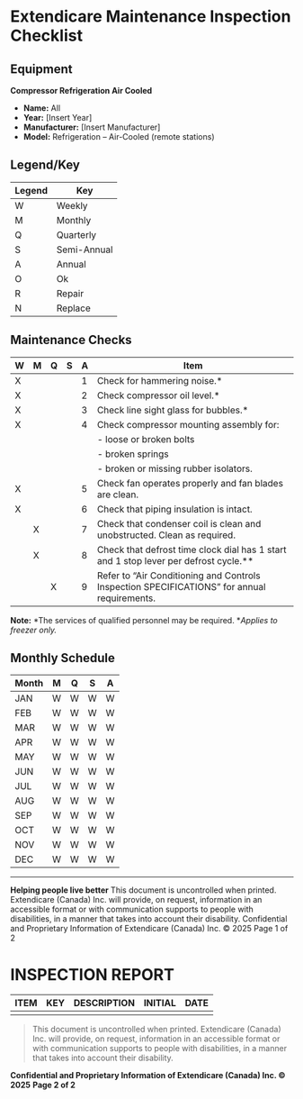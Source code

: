 # Extendicare Maintenance Inspection Checklist

## Equipment
**Compressor Refrigeration Air Cooled**
- **Name:** All
- **Year:** [Insert Year]
- **Manufacturer:** [Insert Manufacturer]
- **Model:** Refrigeration – Air-Cooled (remote stations)

## Legend/Key
| Legend | Key          |
|--------|--------------|
| W      | Weekly       |
| M      | Monthly      |
| Q      | Quarterly    |
| S      | Semi-Annual  |
| A      | Annual       |
| O      | Ok           |
| R      | Repair       |
| N      | Replace      |

## Maintenance Checks
| W | M | Q | S | A | Item                                                                 |
|---|---|---|---|---|----------------------------------------------------------------------|
| X |   |   |   | 1 | Check for hammering noise.*                                          |
| X |   |   |   | 2 | Check compressor oil level.*                                         |
| X |   |   |   | 3 | Check line sight glass for bubbles.*                                 |
| X |   |   |   | 4 | Check compressor mounting assembly for:                              |
|   |   |   |   |   | - loose or broken bolts                                             |
|   |   |   |   |   | - broken springs                                                   |
|   |   |   |   |   | - broken or missing rubber isolators.                               |
| X |   |   |   | 5 | Check fan operates properly and fan blades are clean.               |
| X |   |   |   | 6 | Check that piping insulation is intact.                              |
|   | X |   |   | 7 | Check that condenser coil is clean and unobstructed. Clean as required. |
|   | X |   |   | 8 | Check that defrost time clock dial has 1 start and 1 stop lever per defrost cycle.** |
|   |   | X |   | 9 | Refer to “Air Conditioning and Controls Inspection SPECIFICATIONS” for annual requirements. |

**Note:**
*The services of qualified personnel may be required.
**Applies to freezer only.*

## Monthly Schedule
| Month | M | Q | S | A |
|-------|---|---|---|---|
| JAN   | W | W | W | W |
| FEB   | W | W | W | W |
| MAR   | W | W | W | W |
| APR   | W | W | W | W |
| MAY   | W | W | W | W |
| JUN   | W | W | W | W |
| JUL   | W | W | W | W |
| AUG   | W | W | W | W |
| SEP   | W | W | W | W |
| OCT   | W | W | W | W |
| NOV   | W | W | W | W |
| DEC   | W | W | W | W |

----

**Helping people live better**
This document is uncontrolled when printed. Extendicare (Canada) Inc. will provide, on request, information in an accessible format or with communication supports to people with disabilities, in a manner that takes into account their disability.
Confidential and Proprietary Information of Extendicare (Canada) Inc. © 2025
Page 1 of 2

# INSPECTION REPORT

| ITEM | KEY | DESCRIPTION | INITIAL | DATE |
|------|-----|-------------|---------|------|
|      |     |             |         |      |

> This document is uncontrolled when printed. Extendicare (Canada) Inc. will provide, on request, information in an accessible format or with communication supports to people with disabilities, in a manner that takes into account their disability.

**Confidential and Proprietary Information of Extendicare (Canada) Inc. © 2025**
**Page 2 of 2**
